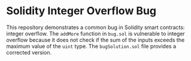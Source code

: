 # Solidity Integer Overflow Bug

This repository demonstrates a common bug in Solidity smart contracts: integer overflow. The `addMore` function in `bug.sol` is vulnerable to integer overflow because it does not check if the sum of the inputs exceeds the maximum value of the `uint` type.  The `bugSolution.sol` file provides a corrected version.